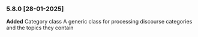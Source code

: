 ### 5.8.0 [28-01-2025]
**Added** Category class 
A generic class for processing discourse categories and the topics they contain